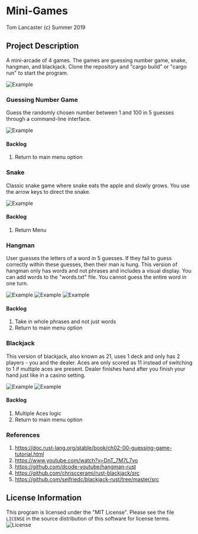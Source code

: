 # Mini-Games
Tom Lancaster (c) Summer 2019

## Project Description
  
A mini-arcade of 4 games. The games are guessing number game, snake, hangman, and blackjack. Clone the repository and "cargo build" or "cargo run" to start the program. 

![Example](images/main_menu.png)

### Guessing Number Game
Guess the randomly chosen number between 1 and 100 in 5 guesses through a command-line interface.

![Example](images/guessing_game.png)

#### Backlog
1. Return to main menu option

### Snake
Classic snake game where snake eats the apple and slowly grows. You use the arrow keys to direct the snake.

![Example](images/snake.png)

#### Backlog
1. Return Menu

### Hangman
User guesses the letters of a word in 5 guesses. If they fail to guess correctly within these guesses, then their man is hung. This version of hangman only has words and not phrases and includes a visual display. You can add words to the "words.txt" file. You cannot guess the entire word in one turn.

![Example](images/hangman.png)
![Example](images/hangman_win.png)
![Example](images/hangman_lost.png)

#### Backlog
1. Take in whole phrases and not just words
2. Return to main menu option

### Blackjack
This version of blackjack, also known as 21, uses 1 deck and only has 2 players - you and the dealer. Aces are only scored as 11 instead of switching to 1 if multiple aces are present. Dealer finishes hand after you finish your hand just like in a casino setting.

![Example](images/blackjack1.png)
![Example](images/blackjack2.png)

#### Backlog
1. Multiple Aces logic
2. Return to main menu option

### References
1. https://doc.rust-lang.org/stable/book/ch02-00-guessing-game-tutorial.html
2. https://www.youtube.com/watch?v=DnT_7M7L7vo
3. https://github.com/dcode-youtube/hangman-rust
4. https://github.com/chrisccerami/rust-blackjack/src
5. https://github.com/seifriedc/blackjack-rust/tree/master/src 

## License Information

This program is licensed under the "MIT License".  Please
see the file `LICENSE` in the source distribution of this
software for license terms.
![License](LICENSE)
